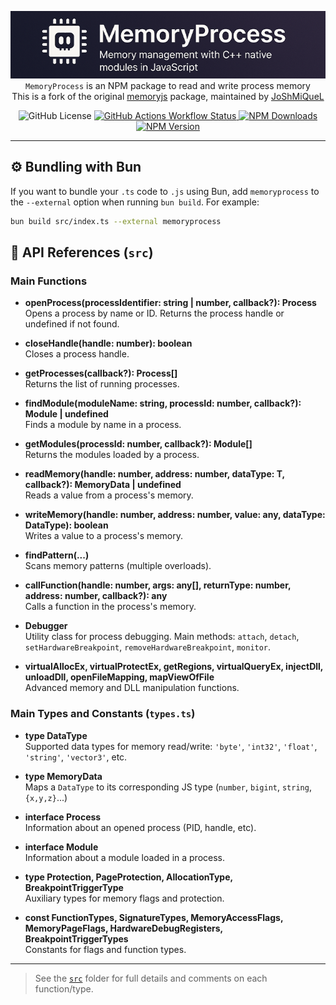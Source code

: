 <p align="center">
  <img alt="Banner" src="assets/banner.png">
  <br>
  <code>MemoryProcess</code> is an NPM package to read and write process memory
  <br>
  This is a fork of the original <a href="https://github.com/Rob--/memoryjs">memoryjs</a> package, maintained by <a href="https://github.com/JoShMiQueL">JoShMiQueL</a>
</p>

<p align="center">
  <img alt="GitHub License" src="https://img.shields.io/github/license/JoShMiQueL/memoryprocess">
  <a href="https://github.com/JoShMiQueL/memoryprocess/actions/workflows/publish-npm.yml" target="_blank">
    <img alt="GitHub Actions Workflow Status" src="https://img.shields.io/github/actions/workflow/status/JoShMiQueL/memoryprocess/release.yml?branch=master&style=flat&logo=npm&label=Publish%20to%20npm">
  </a>
  <a href="https://www.npmjs.com/package/memoryprocess" target="_blank">
    <img alt="NPM Downloads" src="https://img.shields.io/npm/dy/memoryprocess">
  </a>
  <a href="https://www.npmjs.com/package/memoryprocess" target="_blank">
    <img alt="NPM Version" src="https://img.shields.io/npm/v/memoryprocess">
  </a>
</p>

---

## ⚙️ Bundling with Bun
If you want to bundle your `.ts` code to `.js` using Bun, add `memoryprocess` to the `--external` option when running `bun build`. For example:

```bash
bun build src/index.ts --external memoryprocess
```

## 📖 API References (`src`)

### Main Functions

- **openProcess(processIdentifier: string | number, callback?): Process**  
  Opens a process by name or ID. Returns the process handle or undefined if not found.

- **closeHandle(handle: number): boolean**  
  Closes a process handle.

- **getProcesses(callback?): Process[]**  
  Returns the list of running processes.

- **findModule(moduleName: string, processId: number, callback?): Module | undefined**  
  Finds a module by name in a process.

- **getModules(processId: number, callback?): Module[]**  
  Returns the modules loaded by a process.

- **readMemory<T extends DataType>(handle: number, address: number, dataType: T, callback?): MemoryData<T> | undefined**  
  Reads a value from a process's memory.

- **writeMemory(handle: number, address: number, value: any, dataType: DataType): boolean**  
  Writes a value to a process's memory.

- **findPattern(...)**  
  Scans memory patterns (multiple overloads).

- **callFunction(handle: number, args: any[], returnType: number, address: number, callback?): any**  
  Calls a function in the process's memory.

- **Debugger**  
  Utility class for process debugging. Main methods: `attach`, `detach`, `setHardwareBreakpoint`, `removeHardwareBreakpoint`, `monitor`.

- **virtualAllocEx, virtualProtectEx, getRegions, virtualQueryEx, injectDll, unloadDll, openFileMapping, mapViewOfFile**  
  Advanced memory and DLL manipulation functions.

### Main Types and Constants (`types.ts`)

- **type DataType**  
  Supported data types for memory read/write: `'byte'`, `'int32'`, `'float'`, `'string'`, `'vector3'`, etc.

- **type MemoryData<T extends DataType>**  
  Maps a `DataType` to its corresponding JS type (`number`, `bigint`, `string`, `{x,y,z}`...)

- **interface Process**  
  Information about an opened process (PID, handle, etc).

- **interface Module**  
  Information about a module loaded in a process.

- **type Protection, PageProtection, AllocationType, BreakpointTriggerType**  
  Auxiliary types for memory flags and protection.

- **const FunctionTypes, SignatureTypes, MemoryAccessFlags, MemoryPageFlags, HardwareDebugRegisters, BreakpointTriggerTypes**  
  Constants for flags and function types.

---

> See the [`src`](./src) folder for full details and comments on each function/type.
